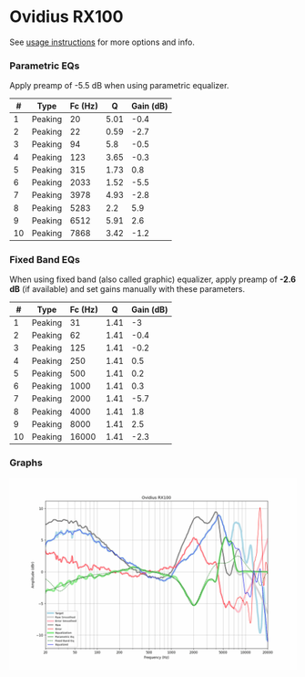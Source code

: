 # Ovidius RX100
See [usage instructions](https://github.com/jaakkopasanen/AutoEq#usage) for more options and info.

### Parametric EQs
Apply preamp of -5.5 dB when using parametric equalizer.

|   # | Type    |   Fc (Hz) |    Q |   Gain (dB) |
|-----|---------|-----------|------|-------------|
|   1 | Peaking |        20 | 5.01 |        -0.4 |
|   2 | Peaking |        22 | 0.59 |        -2.7 |
|   3 | Peaking |        94 | 5.8  |        -0.5 |
|   4 | Peaking |       123 | 3.65 |        -0.3 |
|   5 | Peaking |       315 | 1.73 |         0.8 |
|   6 | Peaking |      2033 | 1.52 |        -5.5 |
|   7 | Peaking |      3978 | 4.93 |        -2.8 |
|   8 | Peaking |      5283 | 2.2  |         5.9 |
|   9 | Peaking |      6512 | 5.91 |         2.6 |
|  10 | Peaking |      7868 | 3.42 |        -1.2 |

### Fixed Band EQs
When using fixed band (also called graphic) equalizer, apply preamp of **-2.6 dB** (if available) and set gains manually with these parameters.

|   # | Type    |   Fc (Hz) |    Q |   Gain (dB) |
|-----|---------|-----------|------|-------------|
|   1 | Peaking |        31 | 1.41 |        -3   |
|   2 | Peaking |        62 | 1.41 |        -0.4 |
|   3 | Peaking |       125 | 1.41 |        -0.2 |
|   4 | Peaking |       250 | 1.41 |         0.5 |
|   5 | Peaking |       500 | 1.41 |         0.2 |
|   6 | Peaking |      1000 | 1.41 |         0.3 |
|   7 | Peaking |      2000 | 1.41 |        -5.7 |
|   8 | Peaking |      4000 | 1.41 |         1.8 |
|   9 | Peaking |      8000 | 1.41 |         2.5 |
|  10 | Peaking |     16000 | 1.41 |        -2.3 |

### Graphs
![](./Ovidius%20RX100.png)
